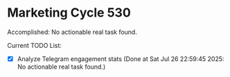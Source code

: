 # Marketing Cycle 530

Accomplished: No actionable real task found.

Current TODO List:

- [x] Analyze Telegram engagement stats  (Done at Sat Jul 26 22:59:45 2025: No actionable real task found.)